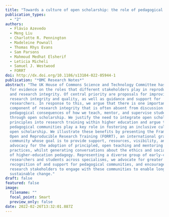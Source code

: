 ```yaml
---
title: "Towards a culture of open scholarship: the role of pedagogical communities"
publication_types:
  - "2"
authors:
  - Flávio Azevedo
  - Meng Liu
  - Charlotte R. Pennington
  - Madeleine Pownall
  - Thomas Rhys Evans
  - Sam Parsons
  - Mahmoud Medhat Elsherif
  - Leticia Micheli
  - Samuel J. Westwood
  - FORRT
doi: http://dx.doi.org/10.1186/s13104-022-05944-1
publication: "*BMC Research Notes*"
abstract: "The UK House of Commons Science and Technology Committee has called
  for evidence on the roles that different stakeholders play in reproducibility
  and research integrity. Of central priority are proposals for improving
  research integrity and quality, as well as guidance and support for
  researchers. In response to this, we argue that there is one important
  component of research integrity that is often absent from discussion: the
  pedagogical consequences of how we teach, mentor, and supervise students
  through open scholarship. We justify the need to integrate open scholarship
  principles into research training within higher education and argue that
  pedagogical communities play a key role in fostering an inclusive culture of
  open scholarship. We illustrate these benefits by presenting the Framework for
  Open and Reproducible Research Training (FORRT), an international grassroots
  community whose goal is to provide support, resources, visibility, and
  advocacy for the adoption of principled, open teaching and mentoring
  practices, whilst generating conversations about the ethics and social impact
  of higher-education pedagogy. Representing a diverse group of early-career
  researchers and students across specialisms, we advocate for greater
  recognition of and support for pedagogical communities, and encourage all
  research stakeholders to engage with these communities to enable long-term,
  sustainable change."
draft: false
featured: false
image:
  filename: ""
  focal_point: Smart
  preview_only: false
date: 2022-02-26T13:32:01.887Z
---
```

